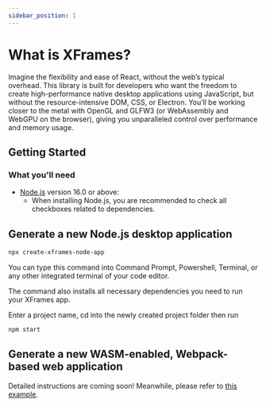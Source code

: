 ```yaml
---
sidebar_position: 1
---
```


# What is XFrames?

Imagine the flexibility and ease of React, without the web’s typical overhead. This library is built for developers who want the freedom to create high-performance native desktop applications using JavaScript, but without the resource-intensive DOM, CSS, or Electron. You’ll be working closer to the metal with OpenGL and GLFW3 (or WebAssembly and WebGPU on the browser), giving you unparalleled control over performance and memory usage.

## Getting Started

### What you'll need

- [Node.js](https://nodejs.org/en/download/) version 16.0 or above:
  - When installing Node.js, you are recommended to check all checkboxes related to dependencies.

## Generate a new Node.js desktop application

```bash
npx create-xframes-node-app
```

You can type this command into Command Prompt, Powershell, Terminal, or any other integrated terminal of your code editor.

The command also installs all necessary dependencies you need to run your XFrames app.

Enter a project name, cd into the newly created project folder then run

```bash
npm start
```

## Generate a new WASM-enabled, Webpack-based web application

Detailed instructions are coming soon! Meanwhile, please refer to [this example](https://github.com/andreamancuso/xframes/tree/main/packages/dear-imgui/examples/cra-example).

